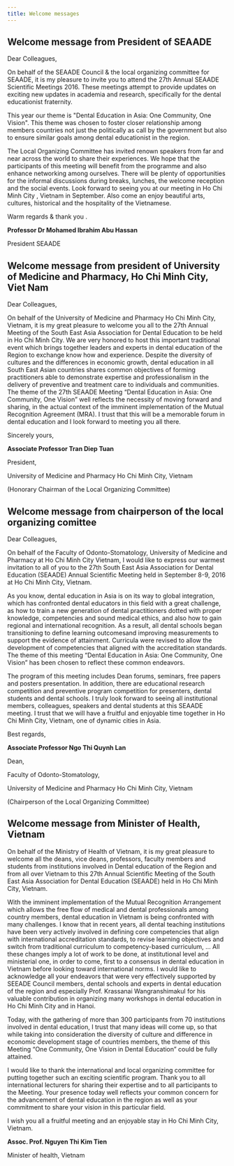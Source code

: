 ```yaml
---
title: Welcome messages
---
```


## Welcome message from President of SEAADE

Dear Colleagues,

On behalf of the SEAADE Council & the local organizing committee for SEAADE, it is my pleasure to invite you to attend the 27th Annual SEAADE Scientific Meetings 2016. These meetings attempt to provide updates on exciting new updates in academia and research, specifically for the dental educationist fraternity.  

This year our theme is "Dental Education in Asia: One Community, One Vision". This theme was chosen to foster closer relationship among members countries not just the politically as call by the government but also to ensure similar goals among dental educationist in the region.

The Local Organizing Committee has invited renown speakers from far and near across the world to share their experiences. We hope that the participants of this meeting will benefit from the programme and also enhance networking among ourselves. There will be plenty of opportunities for the informal discussions during breaks, lunches, the welcome reception and the social events. Look forward to seeing you at our meeting in Ho Chi Minh City , Vietnam in September. Also come an enjoy beautiful arts, cultures, historical and the hospitality of the Vietnamese.

Warm regards & thank you .

**Professor Dr Mohamed Ibrahim Abu Hassan**

President SEAADE

## Welcome message from president of University of Medicine and Pharmacy, Ho Chi Minh City, Viet Nam

Dear Colleagues,

On behalf of the University of Medicine and Pharmacy Ho Chi Minh City, Vietnam, it is my great pleasure to welcome you all to the 27th Annual Meeting of the South East Asia Association for Dental Education to be held in Ho Chi Minh City. We are very honored to host this important traditional event which brings together leaders and experts in dental education of the Region to exchange know how and experience.
Despite the diversity of cultures and the differences in economic growth, dental education in all South East Asian countries shares common objectives of forming practitioners able to demonstrate expertise and professionalism in the delivery of preventive and treatment care to individuals and communities.
The theme of the 27th SEAADE Meeting “Dental Education in Asia: One Community, One Vision” well reflects the necessity of moving forward and sharing, in the actual context of the imminent implementation of the Mutual Recognition Agreement (MRA).
I trust that this will be a memorable forum in dental education and I look forward to meeting you all there.

Sincerely yours,

**Associate Professor Tran Diep Tuan**

President,

University of Medicine and Pharmacy Ho Chi Minh City, Vietnam

(Honorary Chairman of the Local Organizing Committee)

## Welcome message from chairperson of the local organizing comittee

Dear Colleagues,

On behalf of the Faculty of Odonto-Stomatology, University of Medicine and Pharmacy at Ho Chi Minh City Vietnam, I would like to express our warmest invitation to all of you to the 27th South East Asia Association for Dental Education (SEAADE) Annual Scientific Meeting held in September 8-9, 2016 at Ho Chi Minh City, Vietnam.

As you know, dental education in Asia is on its way to global integration, which has confronted dental educators in this field with a great challenge, as how to train a new generation of dental practitioners dotted with proper knowledge, competencies and sound medical ethics, and also how to gain regional and international recognition. As a result, all dental schools began transitioning to define learning outcomesand improving measurements to support the evidence of attainment. Curricula were revised to allow the development of competencies that aligned with the accreditation standards. The theme of this meeting “Dental Education in Asia: One Community, One Vision” has been chosen to reflect these common endeavors.

The program of this meeting includes Dean forums, seminars, free papers and posters presentation. In addition, there are educational research competition and preventive program competition for presenters, dental students and dental schools.
I truly look forward to seeing all institutional members, colleagues, speakers and dental students at this SEAADE meeting. I trust that we will have a fruitful and enjoyable time together in Ho Chi Minh City, Vietnam, one of dynamic cities in Asia.

Best regards,

**Associate Professor Ngo Thi Quynh Lan**

Dean,

Faculty of Odonto-Stomatology,

University of Medicine and Pharmacy Ho Chi Minh City, Vietnam

(Chairperson of the Local Organizing Committee)

## Welcome message from Minister of Health, Vietnam

On behalf of the Ministry of Health of Vietnam, it is my great pleasure to welcome all the deans, vice deans, professors, faculty members and students from institutions involved in Dental education of the Region and from all over Vietnam to this 27th Annual Scientific Meeting of the South East Asia Association for Dental Education (SEAADE) held in Ho Chi Minh City, Vietnam.

With the imminent implementation of the Mutual Recognition Arrangement which allows the free flow of medical and dental professionals among country members, dental education in Vietnam is being confronted with many challenges. I know that in recent years, all dental teaching institutions have been very actively involved in defining core competencies that align with international accreditation standards, to revise learning objectives and switch from traditional curriculum to competency-based curriculum, … All these changes imply a lot of work to be done, at institutional level and ministerial one, in order to come, first to a consensus in dental education in Vietnam before looking toward international norms. I would like to acknowledge all your endeavors that were very effectively supported by SEEADE Council members, dental schools and experts in dental education of the region and especially Prof. Krassanai Wangranshimakul for his valuable contribution in organizing many workshops in dental education in Ho Chi Minh City and in Hanoi.

Today, with the gathering of more than 300 participants from 70 institutions involved in dental education, I trust that many ideas will come up, so that while taking into consideration the diversity of culture and difference in economic development stage of countries members, the theme of this Meeting “One Community, One Vision in Dental Education” could be fully attained.

I would like to thank the international and local organizing committee for putting together such an exciting scientific program. Thank you to all international lecturers for sharing their expertise and to all participants to the Meeting. Your presence today well reflects your common concern for the advancement of dental education in the region as well as your commitment to share your vision in this particular field.

I wish you all a fruitful meeting and an enjoyable stay in Ho Chi Minh City, Vietnam.

**Assoc. Prof. Nguyen Thi Kim Tien**

Minister of health, Vietnam
